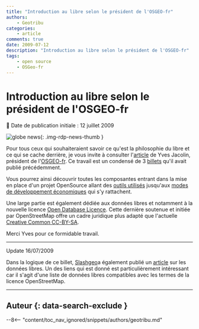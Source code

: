 ```yaml
---
title: "Introduction au libre selon le président de l'OSGEO-fr"
authors:
    - Geotribu
categories:
    - article
comments: true
date: 2009-07-12
description: "Introduction au libre selon le président de l'OSGEO-fr"
tags:
    - open source
    - OSGeo-fr
---
```


# Introduction au libre selon le président de l'OSGEO-fr

:calendar: Date de publication initiale : 12 juillet 2009

![globe news](https://cdn.geotribu.fr/img/internal/icons-rdp-news/world.png){: .img-rdp-news-thumb }

Pour tous ceux qui souhaiteraient savoir ce qu'est la philosophie du libre et ce qui se cache derrière, je vous invite à consulter l'[article](http://media.baliz-geospatial.com/fr/article/des-logiciels-libres-aux-donnees-libres) de Yves Jacolin, président de l'[OSGEO-fr](http://wiki.osgeo.org/wiki/Francophone). Ce travail est un condensé de 3 [billets](http://georezo.net/blog/geolibre/) qu'il avait publié précédemment.

Vous pourrez ainsi découvrir toutes les composantes entrant dans la mise en place d'un projet OpenSource allant des [outils utilisés](http://media.baliz-geospatial.com/fr/article/des-logiciels-libres-aux-donnees-libres#des_outils) jusqu'aux [modes de développement économiques](http://media.baliz-geospatial.com/fr/article/des-logiciels-libres-aux-donnees-libres#les_modeles_economiques) qui s'y rattachent.

Une large partie est également dédiée aux données libres et notamment à la nouvelle licence [Open Database Licence](http://www.opendatacommons.org/2009/06/29/open-database-license-odbl-v10-released/). Cette dernière soutenue et initiée par OpenStreetMap offre un cadre juridique plus adapté que l'actuelle [Creative Common CC-BY-SA](http://creativecommons.org/licenses/by-sa/2.0/fr/).

Merci Yves pour ce formidable travail.

----

Update 16/07/2009

Dans la logique de ce billet, [Slashgeo](http://slashgeo.org/)a également publié un [article](http://technology.slashgeo.org/technology/09/07/14/1731238.shtml) sur les données libres. Un des liens qui est donné est particulièrement intéressant car il s'agit d'une liste de données libres compatibles avec les termes de la licence OpenStreetMap.

----

## Auteur {: data-search-exclude }

--8<-- "content/toc_nav_ignored/snippets/authors/geotribu.md"

